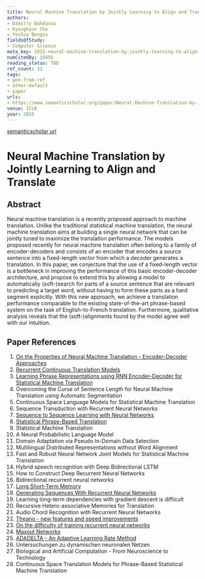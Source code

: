 ```yaml
---
title: Neural Machine Translation by Jointly Learning to Align and Translate
authors:
- Dzmitry Bahdanau
- Kyunghyun Cho
- Yoshua Bengio
fieldsOfStudy:
- Computer Science
meta_key: 2015-neural-machine-translation-by-jointly-learning-to-align-and-translate
numCitedBy: 19455
reading_status: TBD
ref_count: 33
tags:
- gen-from-ref
- other-default
- paper
urls:
- https://www.semanticscholar.org/paper/Neural-Machine-Translation-by-Jointly-Learning-to-Bahdanau-Cho/fa72afa9b2cbc8f0d7b05d52548906610ffbb9c5?sort=total-citations
venue: ICLR
year: 2015
---
```


[semanticscholar url](https://www.semanticscholar.org/paper/Neural-Machine-Translation-by-Jointly-Learning-to-Bahdanau-Cho/fa72afa9b2cbc8f0d7b05d52548906610ffbb9c5?sort=total-citations)

# Neural Machine Translation by Jointly Learning to Align and Translate

## Abstract

Neural machine translation is a recently proposed approach to machine translation. Unlike the traditional statistical machine translation, the neural machine translation aims at building a single neural network that can be jointly tuned to maximize the translation performance. The models proposed recently for neural machine translation often belong to a family of encoder-decoders and consists of an encoder that encodes a source sentence into a fixed-length vector from which a decoder generates a translation. In this paper, we conjecture that the use of a fixed-length vector is a bottleneck in improving the performance of this basic encoder-decoder architecture, and propose to extend this by allowing a model to automatically (soft-)search for parts of a source sentence that are relevant to predicting a target word, without having to form these parts as a hard segment explicitly. With this new approach, we achieve a translation performance comparable to the existing state-of-the-art phrase-based system on the task of English-to-French translation. Furthermore, qualitative analysis reveals that the (soft-)alignments found by the model agree well with our intuition.

## Paper References

1. [On the Properties of Neural Machine Translation - Encoder-Decoder Approaches](2014-on-the-properties-of-neural-machine-translation-encoder-decoder-approaches)
2. [Recurrent Continuous Translation Models](2013-recurrent-continuous-translation-models)
3. [Learning Phrase Representations using RNN Encoder-Decoder for Statistical Machine Translation](2014-learning-phrase-representations-using-rnn-encoder-decoder-for-statistical-machine-translation)
4. Overcoming the Curse of Sentence Length for Neural Machine Translation using Automatic Segmentation
5. Continuous Space Language Models for Statistical Machine Translation
6. Sequence Transduction with Recurrent Neural Networks
7. [Sequence to Sequence Learning with Neural Networks](2014-sequence-to-sequence-learning-with-neural-networks)
8. [Statistical Phrase-Based Translation](2003-statistical-phrase-based-translation)
9. Statistical Machine Translation
10. A Neural Probabilistic Language Model
11. Domain Adaptation via Pseudo In-Domain Data Selection
12. Multilingual Distributed Representations without Word Alignment
13. Fast and Robust Neural Network Joint Models for Statistical Machine Translation
14. Hybrid speech recognition with Deep Bidirectional LSTM
15. How to Construct Deep Recurrent Neural Networks
16. Bidirectional recurrent neural networks
17. [Long Short-Term Memory](1997-long-short-term-memory)
18. [Generating Sequences With Recurrent Neural Networks](2013-generating-sequences-with-recurrent-neural-networks)
19. Learning long-term dependencies with gradient descent is difficult
20. Recursive Hetero-associative Memories for Translation
21. Audio Chord Recognition with Recurrent Neural Networks
22. [Theano - new features and speed improvements](2012-theano-new-features-and-speed-improvements)
23. [On the difficulty of training recurrent neural networks](2013-on-the-difficulty-of-training-recurrent-neural-networks)
24. [Maxout Networks](2013-maxout-networks)
25. [ADADELTA - An Adaptive Learning Rate Method](2012-adadelta-an-adaptive-learning-rate-method)
26. Untersuchungen zu dynamischen neuronalen Netzen
27. Biological and Artificial Computation - From Neuroscience to Technology
28. Continuous Space Translation Models for Phrase-Based Statistical Machine Translation
